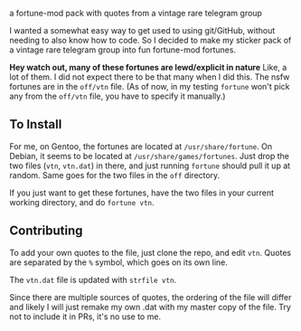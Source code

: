 a fortune-mod pack with quotes from a vintage rare telegram group

I wanted a somewhat easy way to get used to using git/GitHub, without
needing to also know how to code. So I decided to make my sticker pack
of a vintage rare telegram group into fun fortune-mod fortunes.

**Hey watch out, many of these fortunes are lewd/explicit in nature**
Like, a lot of them. I did not expect there to be that many when
I did this. The nsfw fortunes are in the `off/vtn` file.
(As of now, in my testing `fortune` won't pick any from the `off/vtn` file,
you have to specify it manually.)

## To Install
For me, on Gentoo, the fortunes are located at `/usr/share/fortune`.
On Debian, it seems to be located at `/usr/share/games/fortunes`.
Just drop the two files (`vtn`, `vtn.dat`) in there, and just running
`fortune` should pull it up at random. Same goes for the two files in
the `off` directory.

If you just want to get these fortunes, have the two files in your
current working directory, and do `fortune vtn`.

## Contributing
To add your own quotes to the file, just clone the repo, and edit `vtn`.
Quotes are separated by the `%` symbol, which goes on its own line.

The `vtn.dat` file is updated with `strfile vtn`.

Since there are multiple sources of quotes, the ordering of the file
will differ and likely I will just remake my own .dat with my master
copy of the file. Try not to include it in PRs, it's no use to me.
